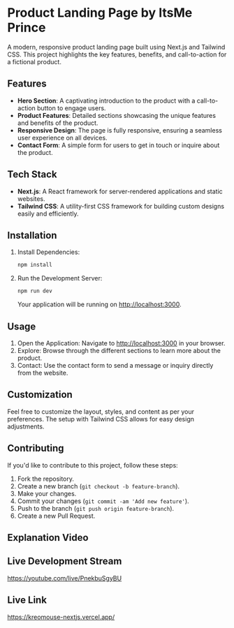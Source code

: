 # Product Landing Page by ItsMe Prince

A modern, responsive product landing page built using Next.js and Tailwind CSS. This project highlights the key features, benefits, and call-to-action for a fictional product.

## Features

- **Hero Section**: A captivating introduction to the product with a call-to-action button to engage users.
- **Product Features**: Detailed sections showcasing the unique features and benefits of the product.
- **Responsive Design**: The page is fully responsive, ensuring a seamless user experience on all devices.
- **Contact Form**: A simple form for users to get in touch or inquire about the product.

## Tech Stack

- **Next.js**: A React framework for server-rendered applications and static websites.
- **Tailwind CSS**: A utility-first CSS framework for building custom designs easily and efficiently.

## Installation

1. Install Dependencies:
    ```bash
    npm install
    ```

2. Run the Development Server:
    ```bash
    npm run dev
    ```
    Your application will be running on [http://localhost:3000](http://localhost:3000).

## Usage

1. Open the Application: Navigate to [http://localhost:3000](http://localhost:3000) in your browser.
2. Explore: Browse through the different sections to learn more about the product.
3. Contact: Use the contact form to send a message or inquiry directly from the website.

## Customization

Feel free to customize the layout, styles, and content as per your preferences. The setup with Tailwind CSS allows for easy design adjustments.

## Contributing

If you'd like to contribute to this project, follow these steps:

1. Fork the repository.
2. Create a new branch (`git checkout -b feature-branch`).
3. Make your changes.
4. Commit your changes (`git commit -am 'Add new feature'`).
5. Push to the branch (`git push origin feature-branch`).
6. Create a new Pull Request.

## Explanation Video



## Live Development Stream

https://youtube.com/live/PnekbuSgyBU

## Live Link

https://kreomouse-nextjs.vercel.app/